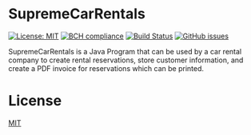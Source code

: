 # SupremeCarRentals 
[![License: MIT](https://img.shields.io/badge/License-MIT-yellow.svg)](https://opensource.org/licenses/MIT) [![BCH compliance](https://bettercodehub.com/edge/badge/payamyek/SupremeCarRental?branch=master&token=00bf02c40b1c1628f2a9ee6755618da7bac9d17e)](https://bettercodehub.com/) [![Build Status](https://travis-ci.com/payamyek/SupremeCarRentals.svg?branch=master)](https://travis-ci.com/payamyek/SupremeCarRentals) [![GitHub issues](https://img.shields.io/github/issues/Naereen/StrapDown.js.svg)](https://github.com/payamyek/SupremeCarRentals/issues)

SupremeCarRentals is a Java Program that can be used by a car rental company to create rental reservations, store customer information, and create a PDF invoice for reservations which can be printed.

# License
[MIT](https://github.com/payamyek/SupremeCarRentals/blob/master/LICENSE)
